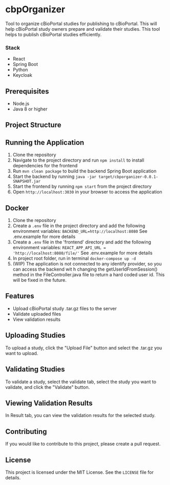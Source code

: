 # cbpOrganizer
Tool to organize cBioPortal studies for publishing to cBioPortal. This will help cBioPortal study owners prepare and validate their studies. This tool helps to publish cBioPortal studies efficiently.

### Stack
- React
- Spring Boot
- Python
- Keycloak

## Prerequisites

- Node.js
- Java 8 or higher

## Project Structure

## Running the Application

1. Clone the repository
2. Navigate to the project directory and run `npm install` to install dependencies for the frontend
3. Run `mvn clean package` to build the backend Spring Boot application
4. Start the backend by running `java -jar target/cbporganizer-0.0.1-SNAPSHOT.jar`
5. Start the frontend by running `npm start` from the project directory
6. Open `http://localhost:3030` in your browser to access the application

## Docker
1. Clone the repository
2. Create a `.env` file in the project directory and add the following environment variables:
```BACKEND_URL=http://localhost:8080``` See  .env.example for more details
3. Create a `.env` file in the 'frontend' directory and add the following environment variables:
```REACT_APP_API_URL = 'http://localhost:8080/file/'``` See  .env.example for more details
4. In project root folder, run in terminal `docker-compose up -d`
5. (WIP) The application is not connected to any identify provider, so you can access the backend wit
h changing the getUserIdFromSession() method in the FileController.java file to return a hard coded
 user id. This will be fixed in the future.
## Features

- Upload cBioPortal study .tar.gz files to the server
- Validate uploaded files
- View validation results

## Uploading Studies

To upload a study, click the "Upload File" button and select the .tar.gz you want to upload.

## Validating Studies

To validate a study, select the validate tab, select the study you want to validate, and click the "Validate" button.

## Viewing Validation Results
In Result tab, you can view the validation results for the selected study.

## Contributing

If you would like to contribute to this project, please create a pull request.

## License
This project is licensed under the MIT License. See the `LICENSE` file for details.

